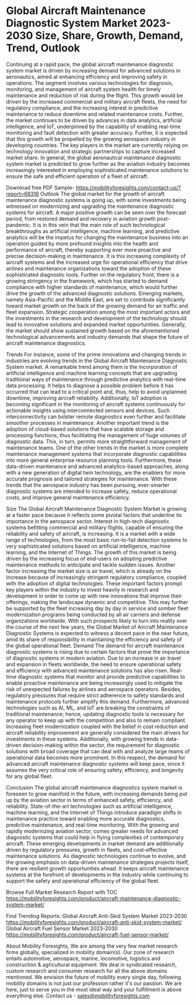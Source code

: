 # Global Aircraft Maintenance Diagnostic System Market 2023-2030 Size, Share, Growth, Demand, Trend, Outlook

Continuing at a rapid pace, the global aircraft maintenance diagnostic system market is driven by increasing demand for advanced solutions in aeronautics, aimed at enhancing efficiency and improving safety in operations. The segment involves various technologies for diagnosis, monitoring, and management of aircraft system health for timely maintenance and reduction of risk during the flight. This growth would be driven by the increased commercial and military aircraft fleets, the need for regulatory compliance, and the increasing interest in predictive maintenance to reduce downtime and related maintenance costs. Further, the market continues to be driven by advances in data analytics, artificial intelligence, and IoT, underpinned by the capability of enabling real-time monitoring and fault detection with greater accuracy. Further, it is expected that this growth will be propelled by the growing aerospace industry in developing countries. The key players in the market are currently relying on technology innovation and strategic partnerships to capture increased market share. In general, the global aeronautical maintenance diagnostic system market is predicted to grow further as the aviation industry becomes increasingly interested in employing sophisticated maintenance solutions to ensure the safe and efficient operation of a fleet of aircraft.

Download free PDF Sample- https://mobilityforesights.com/contact-us/?report=68316
Outlook
The global market for the growth of aircraft maintenance diagnostic systems is going up, with some investments being witnessed on modernizing and upgrading the maintenance diagnostic systems for aircraft. A major positive growth can be seen over the forecast period, from restored demand and recovery in aviation growth post-pandemic. It is in this vein that the main role of such technological breakthroughs as artificial intelligence, machine learning, and predictive analytics will be the impetus for changing the maintenance business into an operation guided by more profound insights into the health and performance of aircraft, thereby supporting ever more proactive and precise decision-making in maintenance. It is this increasing complexity of aircraft systems and the increased urge for operational efficiency that drive airlines and maintenance organizations toward the adoption of these sophisticated diagnostic tools. Further on the regulatory front, there is a growing stringency in the framework, which has started to demand compliance with higher standards of maintenance, which would further drive the growth of the advanced diagnostic solutions. Emerging markets, namely Asia-Pacific and the Middle East, are set to contribute significantly toward market growth on the back of the growing demand for air traffic and fleet expansion. Strategic cooperation among the most important actors and the investments in the research and development of the technology should lead to innovative solutions and expanded market opportunities. Generally, the market should show sustained growth based on the aforementioned technological advancements and industry demands that shape the future of aircraft maintenance diagnostics.

Trends
For instance, some of the prime innovations and changing trends in industries are evolving trends in the Global Aircraft Maintenance Diagnostic System market. A remarkable trend among them is the incorporation of artificial intelligence and machine learning concepts that are upgrading traditional ways of maintenance through predictive analytics with real-time data processing. It helps to diagnose a possible problem before it has occurred that can lead to a critical point and, thus, help to avoid unplanned downtime, improving aircraft reliability. Additionally, IoT adoption is becoming significant in the monitoring of aircraft systems continuously for actionable insights using interconnected sensors and devices. Such interconnectivity can bolster remote diagnostics even further and facilitate smoother processes in maintenance. Another important trend is the adoption of cloud-based solutions that have scalable storage and processing functions, thus facilitating the management of huge volumes of diagnostic data. This, in turn, permits more straightforward management of maintenance teams. One of the other trends in the market is more complete maintenance management systems that incorporate diagnostic capabilities into more general enterprise resource planning tools. Furthermore, these data-driven maintenance and advanced analytics-based approaches, along with a new generation of digital twin technology, are the enablers for more accurate prognosis and tailored strategies for maintenance. With these trends that the aerospace industry has been pursuing, ever-smarter diagnostic systems are intended to increase safety, reduce operational costs, and improve general maintenance efficiency.

Size
The Global Aircraft Maintenance Diagnostic System Market is growing at a faster pace because it reflects some pivotal factors that underline its importance in the aerospace sector. Interest in high-tech diagnostic systems befitting commercial and military flights, capable of ensuring the reliability and safety of aircraft, is increasing. It is a market with a wide range of technologies, from the most basic run-to-fail detection systems to very sophisticated solutions based on artificial intelligence, machine learning, and the Internet of Things. The growth of this market is being driven by the increasing focus of end-users on adopting predictive maintenance methods to anticipate and tackle sudden issues. Another factor increasing the market size is air travel, which is already on the increase because of increasingly stringent regulatory compliance, coupled with the adoption of digital technologies. These important factors prompt key players within the industry to invest heavily in research and development in order to come up with new innovations that improve their offerings, making the landscape dynamic and competitive. This may further be supported by the fleet increasing day by day in service and somber fleet modernization programs being conducted by all air carriers and defense organizations worldwide. With such prospects likely to turn into reality over the course of the next few years, the Global Market of Aircraft Maintenance Diagnostic Systems is expected to witness a decent pace in the near future, amid its share of responsibility in maintaining the efficiency and safety of the global operational fleet.
Demand 
The demand for aircraft maintenance diagnostic systems is rising due to certain factors that prove the importance of diagnostic systems in modern aviation. Due to an increase in air travel and expansion in fleets worldwide, the need to ensure operational safety and efficiency with advanced maintenance solutions has also risen. Real-time diagnostic systems that monitor and provide predictive capabilities to enable proactive maintenance are being increasingly used to mitigate the risk of unexpected failures by airlines and aerospace operators. Besides, regulatory pressures that require strict adherence to safety standards and maintenance protocols further amplify this demand. Furthermore, advanced technologies such as AI, ML, and IoT are breaking the constraints of traditional maintenance; hence, updating diagnostic tools is necessary for any operator to keep up with the competition and also to remain compliant. Increasing fleet modernization coupled with the belief in cost reduction and aircraft reliability improvement are generally considered the main drivers for investments in these systems. Additionally, with growing trends in data-driven decision-making within the sector, the requirement for diagnostic solutions with broad coverage that can deal with and analyze large reams of operational data becomes more prominent. In this respect, the demand for advanced aircraft maintenance diagnostic systems will keep pace, since it assumes the very critical role of ensuring safety, efficiency, and longevity for any global fleet.

Conclusion
The global aircraft maintenance diagnostics system market is foreseen to grow manifold in the future, with increasing demands being put up by the aviation sector in terms of enhanced safety, efficiency, and reliability. State-of-the-art technologies such as artificial intelligence, machine learning, and the Internet of Things introduce paradigm shifts in maintenance practice toward enabling more accurate diagnostics, predictive maintenance, and real-time monitoring. With the growing and rapidly modernizing aviation sector, comes greater needs for advanced diagnostic systems that could help in flying complexities of contemporary aircraft. These emerging developments in market demand are additionally driven by regulatory pressures, growth in fleets, and cost-effective maintenance solutions. As diagnostic technologies continue to evolve, and the growing emphasis on data-driven maintenance strategies projects itself, there are resilient growth opportunities ahead. It keeps aircraft maintenance systems at the forefront of developments in the industry while continuing to support the safety and operational efficiency of the global fleet.

Browse Full Market Research Report with TOC https://mobilityforesights.com/product/aircraft-maintenance-diagnostic-system-market/

Find Trending Reports:
Global Aircraft Anti-Skid System Market 2023-2030
https://mobilityforesights.com/product/aircraft-anti-skid-system-market/
Global Aircraft Fuel Sensor Market 2023-2030
https://mobilityforesights.com/product/aircraft-fuel-sensor-market/

About Mobility Foresights,
We are among the very few market research firms globally, specialized in mobility domain(s). Our zone of research entails automotive, aerospace, marine, locomotive, logistics and construction & agricultural equipment. We deal in syndicated research, custom research and consumer research for all the above domains mentioned.
We envision the future of mobility every single day, following mobility domains is not just our profession rather it's our passion. We are here, just to serve you in the most ideal way and your fulfillment is above everything else. Contact us -  sales@mobilityforesights.com 


